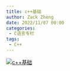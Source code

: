 ```yaml
---
title: c++基础
author: Zack Zheng
date: 2022/11/07 00:00
categories:
 - C语言专栏
tags:
 - C++
---
```


[![c++基础](https://z1.ax1x.com/2023/11/30/pirRMqJ.jpg)](https://imgse.com/i/pirRMqJ)
